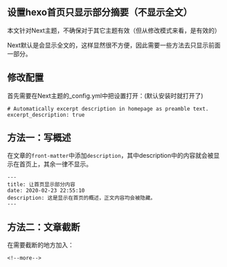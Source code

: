 ## 设置hexo首页只显示部分摘要（不显示全文）

本文针对Next主题，不确保对于其它主题有效（但从修改模式来看，是有效的）

Next默认是会显示全文的，这样显然很不方便，因此需要一些方法去只显示前面一部分。

## 修改配置

首先需要在Next主题的_config.yml中把设置打开：(默认安装时就打开了)

```
# Automatically excerpt description in homepage as preamble text.
excerpt_description: true
```

## 方法一：写概述

在文章的`front-matter`中添加`description`，其中description中的内容就会被显示在首页上，其余一律不显示。

```
---
title: 让首页显示部分内容
date: 2020-02-23 22:55:10
description: 这是显示在首页的概述，正文内容均会被隐藏。
---
```

## 方法二：文章截断

在需要截断的地方加入：

```
<!--more-->
```

